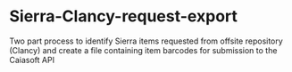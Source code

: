 # Sierra-Clancy-request-export
Two part process to identify Sierra items requested from offsite repository (Clancy) and create a file containing item barcodes for submission to the Caiasoft API
